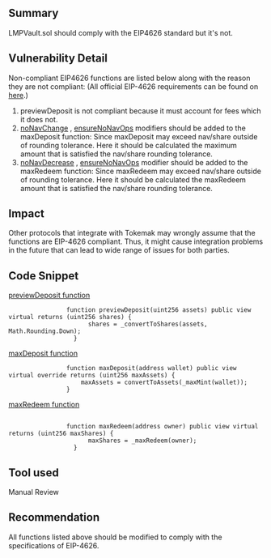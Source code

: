 ## Summary
LMPVault.sol should comply with the EIP4626 standard but it's not. 

## Vulnerability Detail
Non-compliant EIP4626 functions are listed below along with the reason they are not compliant:
(All official EIP-4626 requirements can be found on [here](https://eips.ethereum.org/EIPS/eip-4626#methods).)
1. previewDeposit is not compliant because it must account for fees which it does not.
2. [noNavChange](https://github.com/sherlock-audit/2023-06-tokemak-BPZ/blob/main/v2-core-audit-2023-07-14/src/vault/LMPVault.sol#L141) , [ensureNoNavOps](https://github.com/sherlock-audit/2023-06-tokemak-BPZ/blob/main/v2-core-audit-2023-07-14/src/vault/LMPVault.sol#L153C14-L153C30)  modifiers should be added to the  maxDeposit function: Since maxDeposit may exceed nav/share outside of rounding tolerance. Here it should be calculated the maximum amount that is satisfied the nav/share rounding tolerance. 
3. [noNavDecrease](https://github.com/sherlock-audit/2023-06-tokemak-BPZ/blob/main/v2-core-audit-2023-07-14/src/vault/LMPVault.sol#L147) , [ensureNoNavOps](https://github.com/sherlock-audit/2023-06-tokemak-BPZ/blob/main/v2-core-audit-2023-07-14/src/vault/LMPVault.sol#L153C14-L153C30) modifier should be added to the maxRedeem function: Since maxRedeem may exceed nav/share outside of rounding tolerance. Here it should be calculated the maxRedeem amount that is satisfied the nav/share rounding tolerance.

## Impact
Other protocols that integrate with Tokemak may wrongly assume that the functions are EIP-4626 compliant. Thus, it might cause integration problems in the future that can lead to wide range of issues for both parties.

## Code Snippet
[previewDeposit function](https://github.com/sherlock-audit/2023-06-tokemak-BPZ/blob/main/v2-core-audit-2023-07-14/src/vault/LMPVault.sol#L328C3-L330C6)

```solidity
                function previewDeposit(uint256 assets) public view virtual returns (uint256 shares) {
                      shares = _convertToShares(assets, Math.Rounding.Down);
                  }
```

[maxDeposit function](https://github.com/sherlock-audit/2023-06-tokemak-BPZ/blob/main/v2-core-audit-2023-07-14/src/vault/LMPVault.sol#L323C1-L325C6)

```solidity
                function maxDeposit(address wallet) public view virtual override returns (uint256 maxAssets) {
                    maxAssets = convertToAssets(_maxMint(wallet));
                }
```
[maxRedeem function](https://github.com/sherlock-audit/2023-06-tokemak-BPZ/blob/main/v2-core-audit-2023-07-14/src/vault/LMPVault.sol#L357C3-L359C6)

```solidity

                function maxRedeem(address owner) public view virtual returns (uint256 maxShares) {
                      maxShares = _maxRedeem(owner);
                  }
```

## Tool used

Manual Review

## Recommendation

All functions listed above should be modified to comply with the specifications of EIP-4626.




